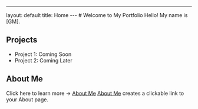 ---
layout: default
title: Home
--- # Welcome to My Portfolio Hello! My name is [GM].
## Projects
- Project 1: Coming Soon
- Project 2: Coming Later
## About Me
Click here to learn more → [About Me](about.md)
[About Me](about.md) creates a clickable link to your About page.

